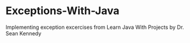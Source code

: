 # Exceptions-With-Java
Implementing exception excercises from Learn Java With Projects by Dr. Sean Kennedy
